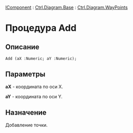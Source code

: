 ﻿---
Link: .Ctrl.Diagram.WayPoints.@Add
---

[IComponent](topic:Com.Custom.ComClasses.IComponent.Default) :
[Ctrl.Diagram.Base](topic:Com.Custom.ComClasses.Ctrl.Diagram.Base.Default) :
[Ctrl.Diagram.WayPoints](Default)

# Процедура Add

## Описание

    Add (aX :Numeric; aY :Numeric);

## Параметры

**aX** - координата по оси X.

**aY** - координата по оси Y.

## Назначение

Добавление точки.
